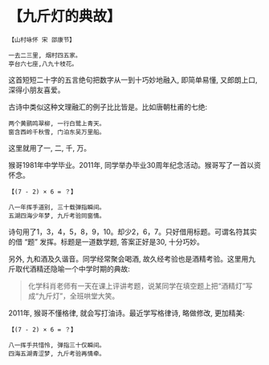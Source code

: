# 【九斤灯的典故】
~~~
【山村咏怀 宋 邵康节】

一去二三里, 烟村四五家。
亭台六七座,八九十枝花。
~~~

这首短短二十字的五言绝句把数字从一到十巧妙地融入, 即简单易懂, 又郎朗上口, 深得小朋友喜爱。

古诗中类似这种文理融汇的例子比比皆是。比如唐朝杜甫的七绝:

~~~
两个黄鹂鸣翠柳, 一行白鹭上青天。
窗含西岭千秋雪, 门泊东吴万里船。
~~~

这里就用了一, 二, 千, 万。

猴哥1981年中学毕业。2011年, 同学举办毕业30周年纪念活动。猴哥写了一首以资怀念。

~~~
【(7 - 2) × 6 = ？】

八一年挥手道别, 三十载弹指瞬间。
五湖四海少年梦, 九斤考验同窗情。
~~~

诗句用了1，3，4，5，8，9，10。却少2，6，7。只好借用标题。可谓名符其实的借 “题” 发挥。标题是一道数学题, 答案正好是30, 十分巧妙。

另外, 九和酒及久谐音。同学经常聚会喝酒, 故久经考验也是酒精考验。这里用九斤取代酒精还隐喻一个中学时期的典故:


> 化学科肖老师有一天在课上评讲考题，说某同学在填空题上把“酒精灯”写成“九斤灯”，全班哄堂大笑。


2011年, 猴哥不懂格律, 就会写打油诗。最近学写格律诗, 略做修改, 更加精美:
~~~
【(7 - 2) × 6 = ？】

八一挥手共惜怜, 弹指三十仅瞬间。
四海五湖青涩梦, 九斤考验再情牵。
~~~
